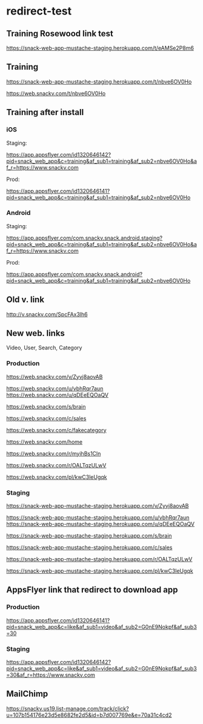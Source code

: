 # redirect-test

## Training Rosewood link test

https://snack-web-app-mustache-staging.herokuapp.com/t/eAMSe2P8m6

## Training
https://snack-web-app-mustache-staging.herokuapp.com/t/nbve6OV0Ho

https://web.snackv.com/t/nbve6OV0Ho

## Training after install
### iOS
Staging:

https://app.appsflyer.com/id1320646142?pid=snack_web_app&c=training&af_sub1=training&af_sub2=nbve6OV0Ho&af_r=https://www.snackv.com

Prod:

https://app.appsflyer.com/id1320646141?pid=snack_web_app&c=training&af_sub1=training&af_sub2=nbve6OV0Ho

### Android
Staging:

https://app.appsflyer.com/com.snackv.snack.android.staging?pid=snack_web_app&c=training&af_sub1=training&af_sub2=nbve6OV0Ho&af_r=https://www.snackv.com

Prod:

https://app.appsflyer.com/com.snackv.snack.android?pid=snack_web_app&c=training&af_sub1=training&af_sub2=nbve6OV0Ho

## Old v. link
http://v.snackv.com/SpcFAx3lh6

## New web. links
Video, User, Search, Category

### Production
https://web.snackv.com/v/Zyvj8aovAB

https://web.snackv.com/u/vbhRqr7aun
https://web.snackv.com/u/qDEeEQOaQV

https://web.snackv.com/s/brain

https://web.snackv.com/c/sales

https://web.snackv.com/c/fakecategory

https://web.snackv.com/home

https://web.snackv.com/r/myihBs1Cln

https://web.snackv.com/r/OALTqzULwV

https://web.snackv.com/pl/kwC3leUgqk

### Staging
https://snack-web-app-mustache-staging.herokuapp.com/v/Zyvj8aovAB

https://snack-web-app-mustache-staging.herokuapp.com/u/vbhRqr7aun
https://snack-web-app-mustache-staging.herokuapp.com/u/qDEeEQOaQV

https://snack-web-app-mustache-staging.herokuapp.com/s/brain

https://snack-web-app-mustache-staging.herokuapp.com/c/sales

https://snack-web-app-mustache-staging.herokuapp.com/r/OALTqzULwV

https://snack-web-app-mustache-staging.herokuapp.com/pl/kwC3leUgqk



## AppsFlyer link that redirect to download app
### Production
https://app.appsflyer.com/id1320646141?pid=snack_web_app&c=like&af_sub1=video&af_sub2=G0nE9Nokpf&af_sub3=30


### Staging
https://app.appsflyer.com/id1320646142?pid=snack_web_app&c=like&af_sub1=video&af_sub2=G0nE9Nokpf&af_sub3=30&af_r=https://www.snackv.com

## MailChimp
https://snackv.us19.list-manage.com/track/click?u=107b154176e23d5e8682fe2d5&id=b7d007769e&e=70a31c4cd2
